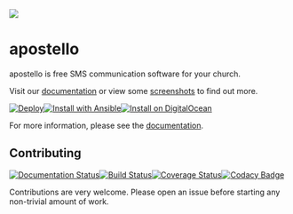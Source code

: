 <img src="/docs/screenshot.png?raw=true">

# apostello

apostello is free SMS communication software for your church.

Visit our [documentation](https://apostello.readthedocs.org) or view some [screenshots](https://apostello.readthedocs.org/en/latest/screenshots.html) to find out more.

[![Deploy](https://www.herokucdn.com/deploy/button.svg)](https://heroku.com/deploy)[![Install with Ansible](https://img.shields.io/badge/install-ansible-blue.svg)](https://apostello.readthedocs.io/en/latest/deploy_ansible.html)[![Install on DigitalOcean](https://img.shields.io/badge/install-Digital%20Ocean-blue.svg)](http://apostello.readthedocs.io/en/latest/deploy_do.html)

For more information, please see the [documentation](https://apostello.readthedocs.org/).

## Contributing

[![Documentation Status](https://readthedocs.org/projects/apostello/badge/?version=latest)](http://apostello.readthedocs.io/en/latest/?badge=latest)[![Build Status](https://semaphoreci.com/api/v1/monty5811/apostello/branches/master/badge.svg)](https://semaphoreci.com/monty5811/apostello)[![Coverage Status](https://coveralls.io/repos/monty5811/apostello/badge.svg?branch=master&service=github)](https://coveralls.io/github/monty5811/apostello?branch=master)[![Codacy Badge](https://api.codacy.com/project/badge/38dd43ee8d9643e9b9bfb063750b8485)](https://www.codacy.com/app/montgomery-dean97/apostello)

Contributions are very welcome.
Please open an issue before starting any non-trivial amount of work.
